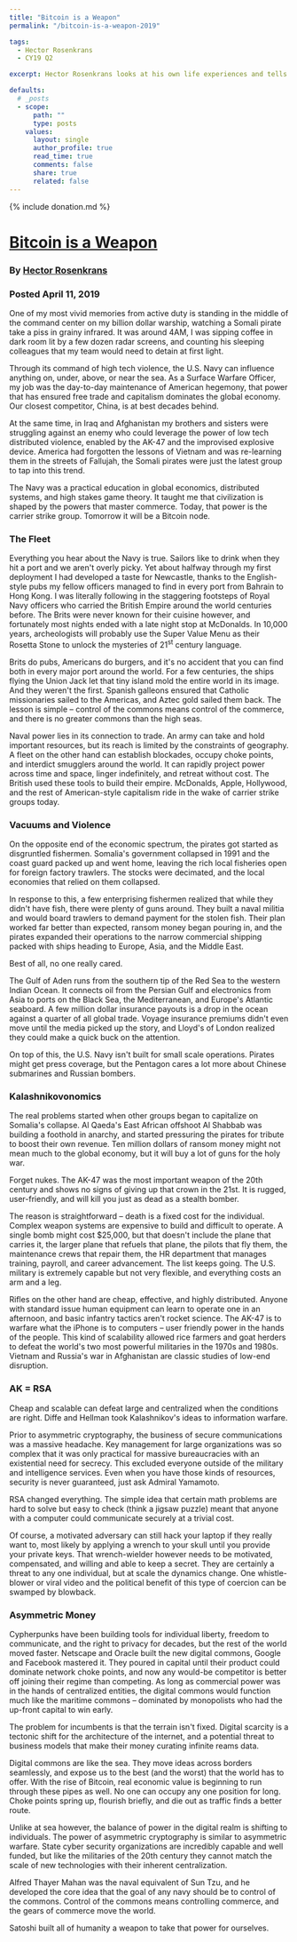 ```yaml
---
title: "Bitcoin is a Weapon"
permalink: "/bitcoin-is-a-weapon-2019" 

tags:
  - Hector Rosenkrans
  - CY19 Q2

excerpt: Hector Rosenkrans looks at his own life experiences and tells 	us why Bitcoin is a weapon to take the power back. Posted April 11, 2019.

defaults:
  # _posts
  - scope:
      path: ""
      type: posts
    values:
      layout: single
      author_profile: true
      read_time: true
      comments: false
      share: true
      related: false
---
```


{% include donation.md %}

# [Bitcoin is a Weapon](https://hectorrosekrans.com/2019/04/11/bitcoin-is-a-weapon/)
### By [Hector Rosenkrans](https://twitter.com/hectorrosekrans)
### Posted April 11, 2019

One of my most vivid memories from active duty is standing in the middle of the command center on my billion dollar warship, watching a Somali pirate take a piss in grainy infrared. It was around 4AM, I was sipping coffee in dark room lit by a few dozen radar screens, and counting his sleeping colleagues that my team would need to detain at first light.

Through its command of high tech violence, the U.S. Navy can influence anything on, under, above, or near the sea. As a Surface Warfare Officer, my job was the day-to-day maintenance of American hegemony, that power that has ensured free trade and capitalism dominates the global economy. Our closest competitor, China, is at best decades behind.

At the same time, in Iraq and Afghanistan my brothers and sisters were struggling against an enemy who could leverage the power of low tech distributed violence, enabled by the AK-47 and the improvised explosive device. America had forgotten the lessons of Vietnam and was re-learning them in the streets of Fallujah, the Somali pirates were just the latest group to tap into this trend.

The Navy was a practical education in global economics, distributed systems, and high stakes game theory. It taught me that civilization is shaped by the powers that master commerce. Today, that power is the carrier strike group. Tomorrow it will be a Bitcoin node.

### The Fleet 
Everything you hear about the Navy is true. Sailors like to drink when they hit a port and we aren't overly picky. Yet about halfway through my first deployment I had developed a taste for Newcastle, thanks to the English-style pubs my fellow officers managed to find in every port from Bahrain to Hong Kong. I was literally following in the staggering footsteps of Royal Navy officers who carried the British Empire around the world centuries before. The Brits were never known for their cuisine however, and fortunately most nights ended with a late night stop at McDonalds. In 10,000 years, archeologists will probably use the Super Value Menu as their Rosetta Stone to unlock the mysteries of 21<sup>st</sup> century language.

Brits do pubs, Americans do burgers, and it's no accident that you can find both in every major port around the world. For a few centuries, the ships flying the Union Jack let that tiny island mold the entire world in its image. And they weren't the first. Spanish galleons ensured that Catholic missionaries sailed to the Americas, and Aztec gold sailed them back. The lesson is simple – control of the commons means control of the commerce, and there is no greater commons than the high seas.

Naval power lies in its connection to trade. An army can take and hold important resources, but its reach is limited by the constraints of geography. A fleet on the other hand can establish blockades, occupy choke points, and interdict smugglers around the world. It can rapidly project power across time and space, linger indefinitely, and retreat without cost. The British used these tools to build their empire. McDonalds, Apple, Hollywood, and the rest of American-style capitalism ride in the wake of carrier strike groups today.

### Vacuums and Violence
On the opposite end of the economic spectrum, the pirates got started as disgruntled fishermen. Somalia's government collapsed in 1991 and the coast guard packed up and went home, leaving the rich local fisheries open for foreign factory trawlers. The stocks were decimated, and the local economies that relied on them collapsed.

In response to this, a few enterprising fishermen realized that while they didn't have fish, there were plenty of guns around. They built a naval militia and would board trawlers to demand payment for the stolen fish. Their plan worked far better than expected, ransom money began pouring in, and the pirates expanded their operations to the narrow commercial shipping packed with ships heading to Europe, Asia, and the Middle East.

Best of all, no one really cared.

The Gulf of Aden runs from the southern tip of the Red Sea to the western Indian Ocean. It connects oil from the Persian Gulf and electronics from Asia to ports on the Black Sea, the Mediterranean, and Europe's Atlantic seaboard. A few million dollar insurance payouts is a drop in the ocean against a quarter of all global trade. Voyage insurance premiums didn't even move until the media picked up the story, and Lloyd's of London realized they could make a quick buck on the attention.

On top of this, the U.S. Navy isn't built for small scale operations. Pirates might get press coverage, but the Pentagon cares a lot more about Chinese submarines and Russian bombers.

### Kalashnikovonomics
The real problems started when other groups began to capitalize on Somalia's collapse. Al Qaeda's East African offshoot Al Shabbab was building a foothold in anarchy, and started pressuring the pirates for tribute to boost their own revenue. Ten million dollars of ransom money might not mean much to the global economy, but it will buy a lot of guns for the holy war.

Forget nukes. The AK-47 was the most important weapon of the 20th century and shows no signs of giving up that crown in the 21st. It is rugged, user-friendly, and will kill you just as dead as a stealth bomber.

The reason is straightforward – death is a fixed cost for the individual. Complex weapon systems are expensive to build and difficult to operate. A single bomb might cost $25,000, but that doesn't include the plane that carries it, the larger plane that refuels that plane, the pilots that fly them, the maintenance crews that repair them, the HR department that manages training, payroll, and career advancement. The list keeps going. The U.S. military is extremely capable but not very flexible, and everything costs an arm and a leg.

Rifles on the other hand are cheap, effective, and highly distributed. Anyone with standard issue human equipment can learn to operate one in an afternoon, and basic infantry tactics aren't rocket science. The AK-47 is to warfare what the iPhone is to computers – user friendly power in the hands of the people. This kind of scalability allowed rice farmers and goat herders to defeat the world's two most powerful militaries in the 1970s and 1980s. Vietnam and Russia's war in Afghanistan are classic studies of low-end disruption.

### AK = RSA
Cheap and scalable can defeat large and centralized when the conditions are right. Diffe and Hellman took Kalashnikov's ideas to information warfare.

Prior to asymmetric cryptography, the business of secure communications was a massive headache. Key management for large organizations was so complex that it was only practical for massive bureaucracies with an existential need for secrecy. This excluded everyone outside of the military and intelligence services. Even when you have those kinds of resources, security is never guaranteed, just ask Admiral Yamamoto.

RSA changed everything. The simple idea that certain math problems are hard to solve but easy to check (think a jigsaw puzzle) meant that anyone with a computer could communicate securely at a trivial cost.

Of course, a motivated adversary can still hack your laptop if they really want to, most likely by applying a wrench to your skull until you provide your private keys. That wrench-wielder however needs to be motivated, compensated, and willing and able to keep a secret. They are certainly a threat to any one individual, but at scale the dynamics change. One whistle-blower or viral video and the political benefit of this type of coercion can be swamped by blowback.

### Asymmetric Money
Cypherpunks have been building tools for individual liberty, freedom to communicate, and the right to privacy for decades, but the rest of the world moved faster. Netscape and Oracle built the new digital commons, Google and Facebook mastered it. They poured in capital until their product could dominate network choke points, and now any would-be competitor is better off joining their regime than competing. As long as commercial power was in the hands of centralized entities, the digital commons would function much like the maritime commons – dominated by monopolists who had the up-front capital to win early.

The problem for incumbents is that the terrain isn't fixed. Digital scarcity is a tectonic shift for the architecture of the internet, and a potential threat to business models that make their money curating infinite reams data.

Digital commons are like the sea. They move ideas across borders seamlessly, and expose us to the best (and the worst) that the world has to offer. With the rise of Bitcoin, real economic value is beginning to run through these pipes as well. No one can occupy any one position for long. Choke points spring up, flourish briefly, and die out as traffic finds a better route.

Unlike at sea however, the balance of power in the digital realm is shifting to individuals. The power of asymmetric cryptography is similar to asymmetric warfare. State cyber security organizations are incredibly capable and well funded, but like the militaries of the 20th century they cannot match the scale of new technologies with their inherent centralization.

Alfred Thayer Mahan was the naval equivalent of Sun Tzu, and he developed the core idea that the goal of any navy should be to control of the commons. Control of the commons means controlling commerce, and the gears of commerce move the world.

Satoshi built all of humanity a weapon to take that power for ourselves.
